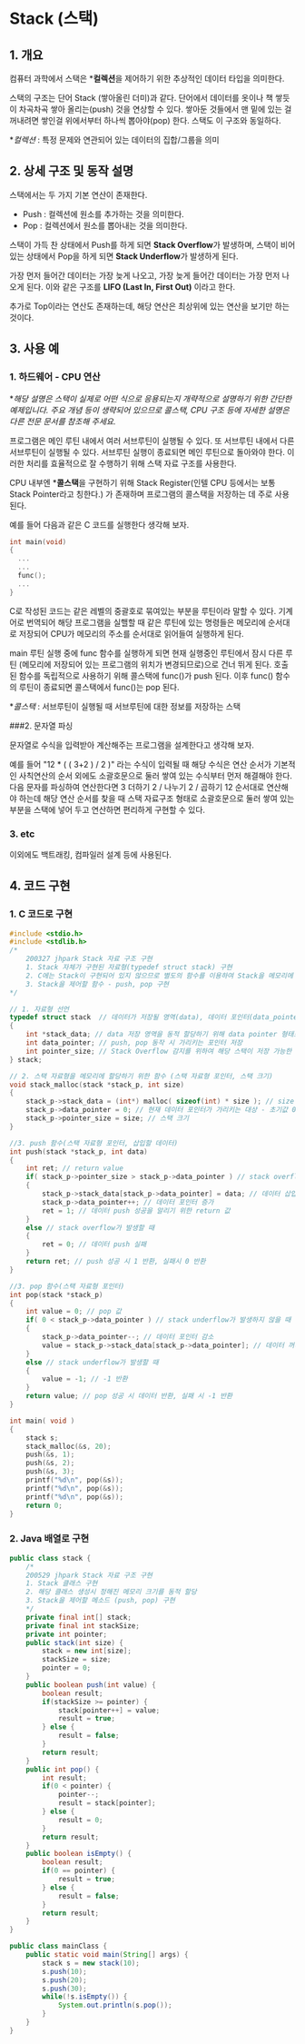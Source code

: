 # Stack (스택)

## 1. 개요

컴퓨터 과학에서 스택은 ***컬렉션**을 제어하기 위한 추상적인 데이터 타입을 의미한다.

스택의 구조는 단어 Stack (쌓아올린 더미)과 같다. 단어에서 데이터를 옷이나 책 쌓듯이 차곡차곡 쌓아 올리는(push) 것을 연상할 수 있다. 쌓아둔 것들에서 맨 밑에 있는 걸 꺼내려면 쌓인걸 위에서부터 하나씩 뽑아야(pop) 한다. 스택도 이 구조와 동일하다.

**컬렉션* :  특정 문제와 연관되어 있는 데이터의 집합/그룹을 의미

## 2. 상세 구조 및 동작 설명

스택에서는 두 가지 기본 연산이 존재한다.

- Push : 컬렉션에 원소를 추가하는 것을 의미한다.
- Pop : 컬렉션에서 원소를 뽑아내는 것을 의미한다.

스택이 가득 찬 상태에서 Push를 하게 되면 **Stack Overflow**가 발생하며, 스택이 비어 있는 상태에서 Pop을 하게 되면 **Stack Underflow**가 발생하게 된다.

가장 먼저 들어간 데이터는 가장 늦게 나오고, 가장 늦게 들어간 데이터는 가장 먼저 나오게 된다. 이와 같은 구조를 **LIFO (Last In, First Out)** 이라고 한다.

추가로 Top이라는 연산도 존재하는데, 해당 연산은 최상위에 있는 연산을 보기만 하는 것이다.

## 3. 사용 예

### 1. 하드웨어 - CPU 연산

**해당 설명은 스택이 실제로 어떤 식으로 응용되는지 개략적으로 설명하기 위한 간단한 예제입니다. 주요 개념 등이 생략되어 있으므로 콜스택, CPU 구조 등에 자세한 설명은 다른 전문 문서를 참조해 주세요.*

프로그램은 메인 루틴 내에서 여러 서브루틴이 실행될 수 있다. 또 서브루틴 내에서 다른 서브루틴이 실행될 수 있다. 서브루틴 실행이 종료되면 메인 루틴으로 돌아와야 한다. 이러한 처리를 효율적으로 잘 수행하기 위해 스택 자료 구조를 사용한다.

CPU 내부엔 ***콜스택**을 구현하기 위해 Stack Register(인텔 CPU 등에서는 보통 Stack Pointer라고 칭한다.) 가 존재하며 프로그램의 콜스택을 저장하는 데 주로 사용된다.

예를 들어 다음과 같은 C 코드를 실행한다 생각해 보자.

```c
int main(void)
{
  ...
  ...
  func();
  ...
}
```

C로 작성된 코드는 같은 레벨의 중괄호로 묶여있는 부분을 루틴이라 말할 수 있다. 기계어로 번역되어 해당 프로그램을 실핼할 때 같은 루틴에 있는 명령들은 메모리에 순서대로 저장되어 CPU가 메모리의 주소를 순서대로 읽어들여 실행하게 된다.

main 루틴 실행 중에 func 함수를 실행하게 되면 현재 실행중인 루틴에서 잠시 다른 루틴 (메모리에 저장되어 있는 프로그램의 위치가 변경되므로)으로 건너 뛰게 된다. 호출된 함수를 독립적으로 사용하기 위해 콜스택에 func()가 push 된다. 이후 func() 함수의 루틴이 종료되면 콜스택에서 func()는 pop 된다.

**콜스택* : 서브루틴이 실행될 때 서브루틴에 대한 정보를 저장하는 스택

###2. 문자열 파싱

문자열로 수식을 입력받아 계산해주는 프로그램을 설계한다고 생각해 보자.

예를 들어 "12 * ( ( 3+2 ) / 2 )" 라는 수식이 입력될 때 해당 수식은 연산 순서가 기본적인 사칙연산의 순서 외에도 소괄호문으로 둘러 쌓여 있는 수식부터 먼저 해결해야 한다. 다음 문자를 파싱하여 연산한다면 3 더하기 2 / 나누기 2 / 곱하기 12 순서대로 연산해야 하는데 해당 연산 순서를 찾을 때 스택 자료구조 형태로 소괄호문으로 둘러 쌓여 있는 부분을 스택에 넣어 두고 연산하면 편리하게 구현할 수 있다.

### 3. etc

이외에도 백트래킹, 컴파일러 설계 등에 사용된다.

## 4. 코드 구현

### 1. C 코드로 구현

```c
#include <stdio.h> 
#include <stdlib.h> 
/*
    200327 jhpark Stack 자료 구조 구현
    1. Stack 자체가 구현된 자료형(typedef struct stack) 구현
    2. C에는 Stack이 구현되어 있지 않으므로 별도의 함수를 이용하여 Stack을 메모리에 별도로 할당해야 함. (stack_malloc(size))
    3. Stack을 제어할 함수 - push, pop 구현
*/

// 1. 자료형 선언
typedef struct stack  // 데이터가 저장될 영역(data), 데이터 포인터(data_pointer) 지정
{
    int *stack_data; // data 저장 영역을 동적 할당하기 위해 data pointer 형태로 선언
    int data_pointer; // push, pop 동작 시 가리키는 포인터 저장
    int pointer_size; // Stack Overflow 감지를 위하여 해당 스택이 저장 가능한 데이터 크기 저장
} stack;

// 2. 스택 자료형을 메모리에 할당하기 위한 함수 (스택 자료형 포인터, 스택 크기)
void stack_malloc(stack *stack_p, int size)
{
    stack_p->stack_data = (int*) malloc( sizeof(int) * size ); // size 만큼의 int형 Stack을 생성하여 구조체에 주소 저장
    stack_p->data_pointer = 0; // 현재 데이터 포인터가 가리키는 대상 - 초기값 0
    stack_p->pointer_size = size; // 스택 크기
}

//3. push 함수(스택 자료형 포인터, 삽입할 데이터)
int push(stack *stack_p, int data)
{
    int ret; // return value
    if( stack_p->pointer_size > stack_p->data_pointer ) // stack overflow가 발생하지 않을 때
    {
        stack_p->stack_data[stack_p->data_pointer] = data; // 데이터 삽입
        stack_p->data_pointer++; // 데이터 포인터 증가
        ret = 1; // 데이터 push 성공을 알리기 위한 return 값
    }
    else // stack overflow가 발생할 때
    {
        ret = 0; // 데이터 push 실패
    }
    return ret; // push 성공 시 1 반환, 실패시 0 반환
}

//3. pop 함수(스택 자료형 포인터)
int pop(stack *stack_p)
{
    int value = 0; // pop 값
    if( 0 < stack_p->data_pointer ) // stack underflow가 발생하지 않을 때
    {
        stack_p->data_pointer--; // 데이터 포인터 감소
        value = stack_p->stack_data[stack_p->data_pointer]; // 데이터 꺼내기
    }
    else // stack underflow가 발생할 때
    {
        value = -1; // -1 반환
    }
    return value; // pop 성공 시 데이터 반환, 실패 시 -1 반환
}

int main( void ) 
{
    stack s;
    stack_malloc(&s, 20);
    push(&s, 1);
    push(&s, 2);
    push(&s, 3);
    printf("%d\n", pop(&s));
    printf("%d\n", pop(&s));
    printf("%d\n", pop(&s));
    return 0; 
} 
```

### 2. Java 배열로 구현

```java
public class stack {
    /*
    200529 jhpark Stack 자료 구조 구현
    1. Stack 클래스 구현
    2. 해당 클래스 생성시 정해진 메모리 크기를 동적 할당
    3. Stack을 제어할 메소드 (push, pop) 구현
    */
    private final int[] stack;
    private final int stackSize;
    private int pointer;
    public stack(int size) {
        stack = new int[size];
        stackSize = size;
        pointer = 0;
    }
    public boolean push(int value) {
        boolean result;
        if(stackSize >= pointer) {
            stack[pointer++] = value;
            result = true;
        } else {
            result = false;
        }
        return result;
    }
    public int pop() {
        int result;
        if(0 < pointer) {
            pointer--;
            result = stack[pointer];
        } else {
            result = 0;
        }
        return result;
    }
    public boolean isEmpty() {
        boolean result;
        if(0 == pointer) {
            result = true;
        } else {
            result = false;
        }
        return result;
    }
}

public class mainClass {
    public static void main(String[] args) {
        stack s = new stack(10);
        s.push(10);
        s.push(20);
        s.push(30);
        while(!s.isEmpty()) {
            System.out.println(s.pop());
        }
    }
}
```

